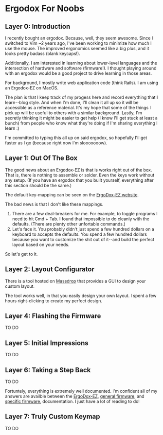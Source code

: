 # Ergodox For Noobs

## Layer 0: Introduction
I recently bought an ergodox.  Because, well, they seem awesome.
Since I switched to Vim ~2 years ago, I've been working to minimize
how much I use the mouse.  The improved ergonomics seemed like a big plus,
and it looks pretty badass (blank keycaps!).

Additionally, I am interested in learning about lower-level languages
and the intersection of hardware and software (firmware!).
I thought playing around with an ergodox would be a good project
to drive learning in those areas.

For background, I mostly write web application code (think Rails).
I am using an Ergodox-EZ on MacOS.

The plan is that I keep track of my progess here and record
everything that I learn--blog style.  And when I'm done,
I'll clean it all up so it will be accessible as a reference material.
It's my hope that some of the things I pick up will be useful to others
with a similar background.  Lastly, I'm secretly thinking it might be
easier to get help (I know I'll get stuck at least a bunch) from
people who know what they're doing if I'm sharing everything I learn :)

I'm committed to typing this all up on said ergodox, so hopefully
I'll get faster as I go (because right now I'm slooooooow).

## Layer 1: Out Of The Box
The good news about an Ergodox-EZ is that is works right out of the box.
That is, there is nothing to assemble or solder.
Even the keys work without any setup.
(If you have an ergodox that you built yourself,
everything after this section should be the same.)

The default key-mapping can be seen on the
[ErgoDox-EZ website](https://ergodox-ez.com/pages/our-firmware).

The bad news is that I don't like these mappings.
1. There are a few deal-breakers for me.
For example, to toggle programs I need to hit Cmd + Tab.
I found that impossible to do cleanly with the defaults.
(There are plenty other unfortable commands.)
2. Let's face it. You probably didn't just spend a few hundred dollars
on a keyboard to accepts the defaults.  You spend a few hundred dollars
because you want to customize the shit out of it--and build
the perfect layout based on your needs.

So let's get to it.

## Layer 2: Layout Configurator
There is a tool hosted on
[Massdrop](https://keyboard-configurator.massdrop.com/ext/ergodox)
that provides a GUI to design your custom layout.

The tool works well, in that you easily design your own layout.
I spent a few hours right-clicking to create my perfect design.


## Layer 4: Flashing the Firmware
TO DO

## Layer 5: Initial Impressions
TO DO

## Layer 6: Taking a Step Back
TO DO

Fortuntely, everything is extremely well documented.
I'm confident all of my answers are availble between the
[ErgoDox-EZ](https://github.com/ErgoDox-EZ/docs),
[general firmware](https://github.com/jackhumbert/qmk_firmware), and
[specific firmware](https://github.com/jackhumbert/qmk_firmware/tree/master/keyboards/ergodox),
documentation.
I just have a lot of reading to do!


## Layer 7: Truly Custom Keymap
TO DO
